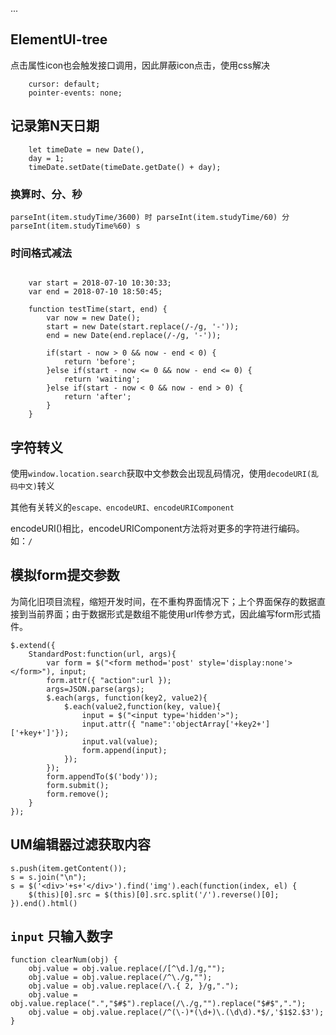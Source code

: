 ...

## ElementUI-tree
点击属性icon也会触发接口调用，因此屏蔽icon点击，使用css解决

```
    cursor: default;
    pointer-events: none;

```



## 记录第N天日期

```  
    let timeDate = new Date(),
    day = 1;
    timeDate.setDate(timeDate.getDate() + day);

```


### 换算时、分、秒

``` parseInt(item.studyTime/3600) 时 parseInt(item.studyTime/60) 分 parseInt(item.studyTime%60) s ```


### 时间格式减法

```

	var start = 2018-07-10 10:30:33;
	var end = 2018-07-10 18:50:45;

	function testTime(start, end) {
		var now = new Date();
		start = new Date(start.replace(/-/g, '-'));
		end = new Date(end.replace(/-/g, '-'));

		if(start - now > 0 && now - end < 0) {
			return 'before';
		}else if(start - now <= 0 && now - end <= 0) {
			return 'waiting';
		}else if(start - now < 0 && now - end > 0) {
			return 'after';
		}
	}

```


## 字符转义

使用`window.location.search`获取中文参数会出现乱码情况，使用`decodeURI(乱码中文)`转义

其他有关转义的`escape、encodeURI、encodeURIComponent`

encodeURI()相比，encodeURIComponent方法将对更多的字符进行编码。如：`/`


## 模拟form提交参数

为简化旧项目流程，缩短开发时间，在不重构界面情况下；上个界面保存的数据直接到当前界面；由于数据形式是数组不能使用url传参方式，因此编写form形式插件。

```
$.extend({
	StandardPost:function(url, args){
		var form = $("<form method='post' style='display:none'></form>"), input;
		form.attr({ "action":url });
		args=JSON.parse(args);
		$.each(args, function(key2, value2){
			$.each(value2,function(key, value){
				input = $("<input type='hidden'>");
				input.attr({ "name":'objectArray['+key2+']['+key+']'});
				input.val(value);
				form.append(input);
			});
		});
		form.appendTo($('body'));
		form.submit();
		form.remove();
	}
});

```


## UM编辑器过滤获取内容

```
s.push(item.getContent());
s = s.join("\n");
s = $('<div>'+s+'</div>').find('img').each(function(index, el) {
    $(this)[0].src = $(this)[0].src.split('/').reverse()[0];
}).end().html()

```

## `input` 只输入数字

	function clearNum(obj) {
		obj.value = obj.value.replace(/[^\d.]/g,"");
		obj.value = obj.value.replace(/^\./g,"");
		obj.value = obj.value.replace(/\.{ 2, }/g,".");
		obj.value = obj.value.replace(".","$#$").replace(/\./g,"").replace("$#$",".");
		obj.value = obj.value.replace(/^(\-)*(\d+)\.(\d\d).*$/,'$1$2.$3');
	}



